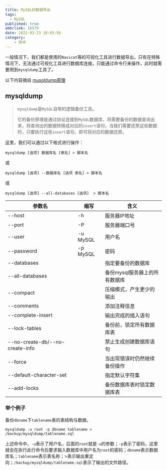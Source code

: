 ```yaml
---
title: MySQL的数据导出
tags:
  - MySQL
published: true
abbrlink: 16579
date: 2022-03-23 10:03:56
category:
	- 技术
---
```

一般情况下，我们都是使用的`Navicat`等的可视化工具进行数据导出。只有在特殊情况下，无法通过可视化工具进行数据库连接，只能通过命令行来操作，此时就需要用到`mysqldump`工具了。

以下内容摘自 [musqldump原理](https://www.cnblogs.com/markLogZhu/p/11398028.html)

## mysqldump

> `mysqldump`是`MySQL`自带的逻辑备份工具。
> 
> 它的备份原理是通过协议连接到`MySQL`数据库，将需要备份的数据查询出来，将查询出的数据转换成对应的`insert`语句，当我们需要还原这些数据时，只要执行这些`insert`语句，即可将对应的数据还原。

这里，我们可以通过以下格式进行操作：

```shell
mysqldump [选项] 数据库名 [表名] > 脚本名
```

或

```shell
mysqldump [选项] --数据库名 [选项 表名] > 脚本名
```

或

```shell
mysqldump [选项] --all-databases [选项]  > 脚本名
```

| 参数名                             | 缩写       | 含义                |
|---------------------------------|----------|-------------------|
| --host                          | -h       | 服务器IP地址           |
| --port                          | -P       | 服务器端口号            |
| --user                          | -u	MySQL | 用户名               |
| --password                      | -p	MySQL | 密码                |
| --databases                     |          | 指定要备份的数据库         |
| --all-databases                 |          | 备份mysql服务器上的所有数据库 |
| --compact                       |          | 压缩模式，产生更少的输出      |
| --comments                      |          | 添加注释信息            |
| --complete-insert               |          | 输出完成的插入语句         |
| --lock-tables                   |          | 备份前，锁定所有数据库表      |
| --no-create-db/--no-create-info |          | 禁止生成创建数据库语句       |
| --force                         |          | 当出现错误时仍然继续备份操作    |
| --default-character-set         |          | 指定默认字符集           |
| --add-locks                     |          | 备份数据库表时锁定数据库表     |

### 举个例子

备份`dbname`下`tablename`表的表结构与数据。

```shell
mysqldump -u root -p dbname tablename > /backup/mysqldump/tablename.sql
```

上述命令中，`-u`表示了用户名，后面的`root`就是`-u`的参数；`-p`表示了密码，这里就会在执行此行命令后要求输入数据库中用户名为`root`的密码；`dbname`表示数据库名；`tablename`表示表名称；>表示输出重定向；`/backup/mysqldump/tablename.sql`表示了输出的文件路径。
